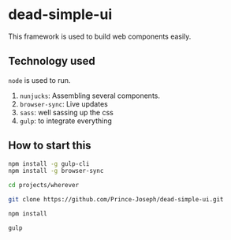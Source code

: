 # dead-simple-ui

This framework is used to build web components easily.

## Technology used

`node` is used to run.

1. `nunjucks`: Assembling several components.
2. `browser-sync`: Live updates
3. `sass`: well sassing up the css
4. `gulp`: to integrate everything

## How to start this

```bash
npm install -g gulp-cli
npm install -g browser-sync
```

```bash
cd projects/wherever

git clone https://github.com/Prince-Joseph/dead-simple-ui.git

npm install

gulp
```
